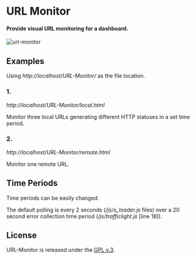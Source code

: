 
# URL Monitor


#### Provide visual URL monitoring for a dashboard.


[1]: https://tinram.github.io/images/urlmonitor.png
![url-monitor][1]


## Examples

Using *http://localhost/URL-Monitor/* as the file location.

### 1.

*http://localhost/URL-Monitor/local.html*

Monitor three local URLs generating different HTTP statuses in a set time period.


### 2.

*http://localhost/URL-Monitor/remote.html*

Monitor one remote URL.


## Time Periods

Time periods can be easily changed.

The default polling is every 2 seconds (*/js/x_loader.js* files) over a 20 second error collection time period (*/js/trafficlight.js* [line 18]).


## License

URL-Monitor is released under the [GPL v.3](https://www.gnu.org/licenses/gpl-3.0.html).